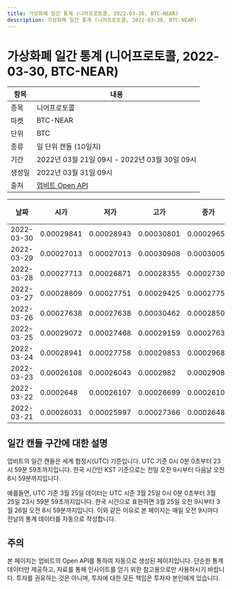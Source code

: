 ```yaml
---
title: 가상화폐 일간 통계 (니어프로토콜, 2022-03-30, BTC-NEAR)
description: 가상화폐 일간 통계 (니어프로토콜, 2022-03-30, BTC-NEAR)
---
```



가상화폐 일간 통계 (니어프로토콜, 2022-03-30, BTC-NEAR)
===

|항목|내용|
|--|--|
|종목|니어프로토콜|
|마켓|BTC-NEAR|
|단위|BTC|
|종류|일 단위 캔들 (10일치)|
|기간|2022년 03월 21일 09시 - 2022년 03월 30일 09시|
|생성일|2022년 03월 31일 09시|
|출처|[업비트 Open API](https://docs.upbit.com)|


|날짜|시가|저가|고가|종가|비고|
|--|--|--|--|--|--|
|2022-03-30|0.00029841|0.00028943|0.00030801|0.00029655|    |
|2022-03-29|0.00027013|0.00027013|0.00030908|0.00030054|    |
|2022-03-28|0.00027713|0.00026871|0.00028355|0.00027302|    |
|2022-03-27|0.00028809|0.00027751|0.00029425|0.00027751|    |
|2022-03-26|0.00027638|0.00027638|0.00030462|0.00028508|    |
|2022-03-25|0.00029072|0.00027468|0.00029159|0.00027638|    |
|2022-03-24|0.00028941|0.00027758|0.00029853|0.00029684|    |
|2022-03-23|0.00026108|0.00026043|0.0002982|0.00029086|    |
|2022-03-22|0.0002648|0.00026107|0.00026699|0.00026108|    |
|2022-03-21|0.00026031|0.00025997|0.00027366|0.0002648|    |


일간 캔들 구간에 대한 설명
---


업비트의 일간 캔들은 세계 협정시(UTC) 기준입니다. 
UTC 기준 0시 0분 0초부터 23시 59분 59초까지입니다. 
한국 시간인 KST 기준으로는 전일 오전 9시부터 다음날 오전 8시 59분까지입니다. 


예를들면, UTC 기준 3월 25일 데이터는 UTC 시준 3월 25일 0시 0분 0초부터 3월 25일 23시 59분 59초까지입니다. 
한국 시간으로 표현하면 3월 25일 오전 9시부터 3월 26일 오전 8시 59분까지입니다. 
이와 같은 이유로 본 페이지는 매일 오전 9시마다 전날의 통계 데이터를 자동으로 작성합니다. 


주의
---


본 페이지는 업비트의 Open API를 통하여 자동으로 생성된 페이지입니다. 
단순한 통계 데이터만 제공하고, 자료를 통해 인사이트를 얻기 위한 참고용으로만 사용하시기 바랍니다. 
투자를 권유하는 것은 아니며, 투자에 대한 모든 책임은 투자자 본인에게 있습니다. 
